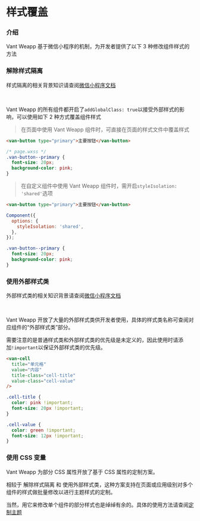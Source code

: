 # 样式覆盖

### 介绍

Vant Weapp 基于微信小程序的机制，为开发者提供了以下 3 种修改组件样式的方法

### 解除样式隔离

样式隔离的相关背景知识请查阅[微信小程序文档](https://developers.weixin.qq.com/miniprogram/dev/framework/custom-component/wxml-wxss.html#%E7%BB%84%E4%BB%B6%E6%A0%B7%E5%BC%8F%E9%9A%94%E7%A6%BB)

<br />

Vant Weapp 的所有组件都开启了`addGlobalClass: true`以接受外部样式的影响，可以使用如下 2 种方式覆盖组件样式

> 在页面中使用 Vant Weapp 组件时，可直接在页面的样式文件中覆盖样式

```html
<van-button type="primary">主要按钮</van-button>
```

```css
/* page.wxss */
.van-button--primary {
  font-size: 20px;
  background-color: pink;
}
```

> 在自定义组件中使用 Vant Weapp 组件时，需开启`styleIsolation: 'shared'`选项

```html
<van-button type="primary">主要按钮</van-button>
```

```js
Component({
  options: {
    styleIsolation: 'shared',
  },
});
```

```css
.van-button--primary {
  font-size: 20px;
  background-color: pink;
}
```

### 使用外部样式类

外部样式类的相关知识背景请查阅[微信小程序文档](https://developers.weixin.qq.com/miniprogram/dev/framework/custom-component/wxml-wxss.html#%E5%A4%96%E9%83%A8%E6%A0%B7%E5%BC%8F%E7%B1%BB)

<br />

Vant Weapp 开放了大量的外部样式类供开发者使用，具体的样式类名称可查阅对应组件的“外部样式类”部分。

需要注意的是普通样式类和外部样式类的优先级是未定义的，因此使用时请添加`!important`以保证外部样式类的优先级。

```html
<van-cell
  title="单元格"
  value="内容"
  title-class="cell-title"
  value-class="cell-value"
/>
```

```css
.cell-title {
  color: pink !important;
  font-size: 20px !important;
}

.cell-value {
  color: green !important;
  font-size: 12px !important;
}
```

### 使用 CSS 变量

Vant Weapp 为部分 CSS 属性开放了基于 CSS 属性的定制方案。

相较于 解除样式隔离 和 使用外部样式类，这种方案支持在页面或应用级别对多个组件的样式做批量修改以进行主题样式的定制。

当然，用它来修改单个组件的部分样式也是绰绰有余的。具体的使用方法请查阅[定制主题](/#/theme)

